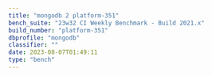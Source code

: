 ```yaml
---
title: "mongodb 2 platform-351"
bench_suite: "23w32 CI Weekly Benchmark - Build 2021.x"
build_number: "platform-351"
dbprofile: "mongodb"
classifier: ""
date: 2023-08-07T01:49:11
type: "bench"
---
```

